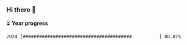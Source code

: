 ### Hi there :wave:

:hourglass_flowing_sand: **Year progress**

```txt
2024 [########################################          ] 80.87%
```
